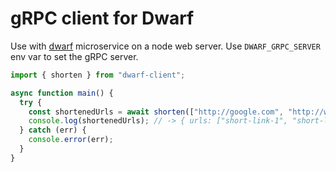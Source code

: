 # gRPC client for Dwarf

Use with [dwarf](https://github.com/LevInteractive/dwarf) microservice on a node web server.
Use `DWARF_GRPC_SERVER` env var to set the gRPC server.

```typescript
import { shorten } from "dwarf-client";

async function main() {
  try {
    const shortenedUrls = await shorten(["http://google.com", "http://whatever.com"]);
    console.log(shortenedUrls); // -> { urls: ["short-link-1", "short-link-2"] }
  } catch (err) {
    console.error(err);
  }
}
```
